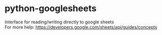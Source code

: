 # python-googlesheets
Interface for reading/writing directly to google sheets <br>
For more help: https://developers.google.com/sheets/api/guides/concepts
